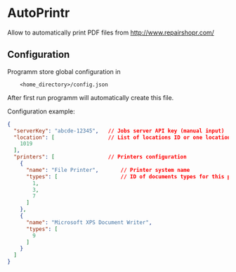 # AutoPrintr

Allow to automatically print PDF files from http://www.repairshopr.com/

## Configuration

Programm store global configuration in 

```
    <home_directory>/config.json
```

After first run programm will automatically create this file.

Configuration example:

```JSON
{
  "serverKey": "abcde-12345", 	// Jobs server API key (manual input)
  "location": [					// List of locations ID or one location
    1019
  ],
  "printers": [					// Printers configuration
    {
      "name": "File Printer",		// Printer system name
      "types": [					// ID of documents types for this printer
      	1,
      	3,
      	7
      ]				
    },
    {
      "name": "Microsoft XPS Document Writer",
      "types": [
        9
      ]
    }
  ]
}
```
